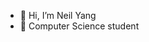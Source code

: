 - 👋 Hi, I’m Neil Yang
- 👀 Computer Science student 

<!---
Neiljya/Neiljya is a ✨ special ✨ repository because its `README.md` (this file) appears on your GitHub profile.
You can click the Preview link to take a look at your changes.
--->
